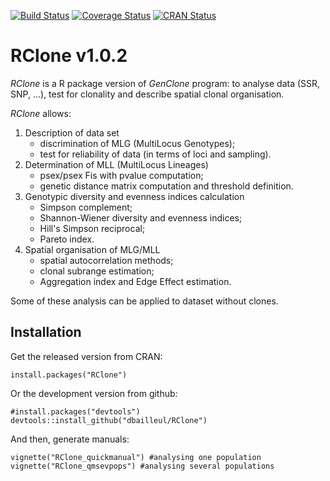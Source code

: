 [![Build Status](https://travis-ci.org/dbailleul/RClone.svg?branch=master)](https://travis-ci.org/dbailleul/RClone)
[![Coverage Status](https://codecov.io/github/dbailleul/RClone/coverage.svg?branch=master)](https://codecov.io/github/dbailleul/RClone?branch=master)
[![CRAN Status](http://www.r-pkg.org/badges/version/RClone)](https://cran.r-project.org/web/packages/RClone)


# RClone v1.0.2

*RClone* is a R package version of *GenClone* program: to analyse data (SSR, SNP, ...), test for clonality and describe spatial clonal organisation.

*RClone* allows:

1. Description of data set  
    * discrimination of MLG (MultiLocus Genotypes);  
    * test for reliability of data (in terms of loci and sampling).  
2. Determination of MLL (MultiLocus Lineages)  
    * psex/psex Fis with pvalue computation;  
    * genetic distance matrix computation and threshold definition.  
3. Genotypic diversity and evenness indices calculation  
    * Simpson complement;  
    * Shannon-Wiener diversity and evenness indices;  
    * Hill's Simpson reciprocal;
    * Pareto index.  
4. Spatial organisation of MLG/MLL  
    * spatial autocorrelation methods;  
    * clonal subrange estimation;  
    * Aggregation index and Edge Effect estimation.  

Some of these analysis can be applied to dataset without clones. 

## Installation

Get the released version from CRAN:

    install.packages("RClone")

Or the development version from github:

    #install.packages("devtools")
    devtools::install_github("dbailleul/RClone")

And then, generate manuals:

    vignette("RClone_quickmanual") #analysing one population
    vignette("RClone_qmsevpops") #analysing several populations
